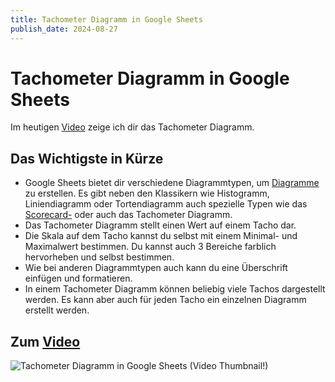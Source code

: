 ```yaml
---
title: Tachometer Diagramm in Google Sheets
publish_date: 2024-08-27
---
```


# Tachometer Diagramm in Google Sheets

Im heutigen [Video](https://youtu.be/WpymAdPGVSY) zeige ich dir das Tachometer Diagramm. 

## Das Wichtigste in Kürze

- Google Sheets bietet dir verschiedene Diagrammtypen, um [Diagramme](https://youtu.be/yZKo1IvFqas) zu erstellen. Es gibt neben den Klassikern wie Histogramm, Liniendiagramm oder Tortendiagramm auch spezielle Typen wie das [Scorecard-](https://youtu.be/p9GklIDiHoE) oder auch das Tachometer Diagramm.
- Das Tachometer Diagramm stellt einen Wert auf einem Tacho dar.
- Die Skala auf dem Tacho kannst du selbst mit einem Minimal- und Maximalwert bestimmen. Du kannst auch 3 Bereiche farblich hervorheben und selbst bestimmen.
- Wie bei anderen Diagrammtypen auch kann du eine Überschrift einfügen und formatieren.
- In einem Tachometer Diagramm können beliebig viele Tachos dargestellt werden. Es kann aber auch für jeden Tacho ein einzelnen Diagramm erstellt werden.

## Zum [Video](https://youtu.be/WpymAdPGVSY)

![Tachometer Diagramm in Google Sheets (Video Thumbnail!)](../../thumbnails/Fertig625.jpg "Tachometer Diagramm in Google Sheets (Video Thumbnail!)")